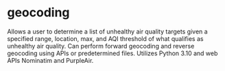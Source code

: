 # geocoding
Allows a user to determine a list of unhealthy air quality targets given a specified range, location, max, and AQI threshold of what qualifies as unhealthy air quality.  Can perform forward geocoding and reverse geocoding using APIs or predetermined files. Utilizes Python 3.10 and web APIs Nominatim and PurpleAir.
